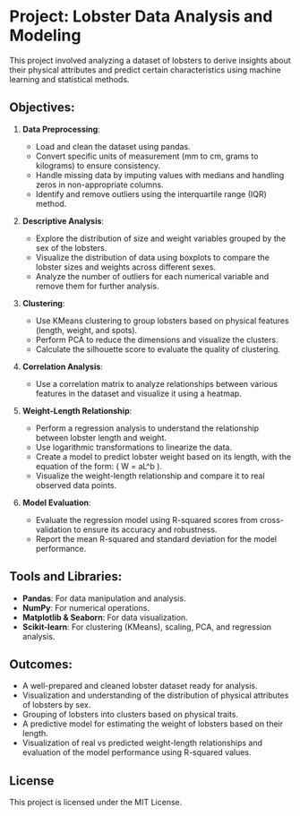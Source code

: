 # Project: Lobster Data Analysis and Modeling

This project involved analyzing a dataset of lobsters to derive insights about their physical attributes and predict certain characteristics using machine learning and statistical methods.

## Objectives:

1. **Data Preprocessing**:
    - Load and clean the dataset using pandas.
    - Convert specific units of measurement (mm to cm, grams to kilograms) to ensure consistency.
    - Handle missing data by imputing values with medians and handling zeros in non-appropriate columns.
    - Identify and remove outliers using the interquartile range (IQR) method.

2. **Descriptive Analysis**:
    - Explore the distribution of size and weight variables grouped by the sex of the lobsters.
    - Visualize the distribution of data using boxplots to compare the lobster sizes and weights across different sexes.
    - Analyze the number of outliers for each numerical variable and remove them for further analysis.

3. **Clustering**:
    - Use KMeans clustering to group lobsters based on physical features (length, weight, and spots).
    - Perform PCA to reduce the dimensions and visualize the clusters.
    - Calculate the silhouette score to evaluate the quality of clustering.

4. **Correlation Analysis**:
    - Use a correlation matrix to analyze relationships between various features in the dataset and visualize it using a heatmap.

5. **Weight-Length Relationship**:
    - Perform a regression analysis to understand the relationship between lobster length and weight.
    - Use logarithmic transformations to linearize the data.
    - Create a model to predict lobster weight based on its length, with the equation of the form: \( W = aL^b \).
    - Visualize the weight-length relationship and compare it to real observed data points.

6. **Model Evaluation**:
    - Evaluate the regression model using R-squared scores from cross-validation to ensure its accuracy and robustness.
    - Report the mean R-squared and standard deviation for the model performance.

## Tools and Libraries:

- **Pandas**: For data manipulation and analysis.
- **NumPy**: For numerical operations.
- **Matplotlib & Seaborn**: For data visualization.
- **Scikit-learn**: For clustering (KMeans), scaling, PCA, and regression analysis.

## Outcomes:

- A well-prepared and cleaned lobster dataset ready for analysis.
- Visualization and understanding of the distribution of physical attributes of lobsters by sex.
- Grouping of lobsters into clusters based on physical traits.
- A predictive model for estimating the weight of lobsters based on their length.
- Visualization of real vs predicted weight-length relationships and evaluation of the model performance using R-squared values.

## License

This project is licensed under the MIT License. 
